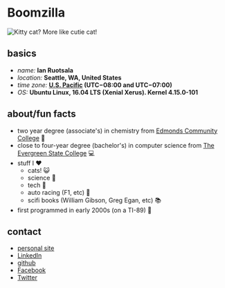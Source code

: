 # Boomzilla

![Kitty cat? More like cutie cat!](https://boomzilla.io/img/cutie.jpg)

## basics
* _name:_ **Ian Ruotsala**
* _location:_ **Seattle, WA, United States**
* _time zone:_ **[U.S. Pacific](https://www.google.com/search?q=time+in+seattle) (UTC−08:00 and UTC−07:00)** 
* _OS:_ **Ubuntu Linux, 16.04 LTS (Xenial Xerus). Kernel 4.15.0-101**

## about/fun facts
* two year degree (associate's) in chemistry from [Edmonds Community College](https://edcc.edu) &#x1F97C;
* close to four-year degree (bachelor's) in computer science from [The Evergreen State College](https://evergreen.edu) &#x1F4BB;
* stuff I &#x2764;
  * cats! &#x1F63A;
  * science &#x1F52D;
  * tech &#x1F916;
  * auto racing (F1, etc) &#x1F3C1;
  * scifi books (William Gibson, Greg Egan, etc) &#x1F4DA;
* first programmed in early 2000s (on a TI-89) &#x1F474;

## contact
* [personal site](https://boomzilla.io)
* [LinkedIn](https://www.linkedin.com/in/ianruotsala/)
* [github](https://github.com/boomzilla)
* [Facebook](https://www.facebook.com/ian.ruotsala)
* [Twitter](https://twitter.com/ian_ruotsala)

